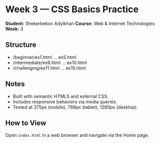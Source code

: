 # Week 3 — CSS Basics Practice
**Student:** Shekerbekov Adylkhan
**Course:** Web & Internet Technologies  
**Week:** 3

## Structure
- /beginner/ex1.html ... ex5.html
- /intermediate/ex6.html ... ex10.html
- /challenging/ex11.html ... ex15.html

## Notes
- Built with semantic HTML5 and external CSS.
- Includes responsive behaviors via media queries.
- Tested at 375px (mobile), 768px (tablet), 1280px (desktop).

## How to View
Open `index.html` in a web browser and navigate via the Home page.
